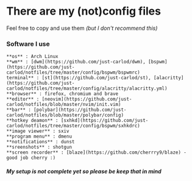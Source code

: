 # There are my (not)config files
Feel free to copy and use them _(but I don't recommend this)_

### Software I use
	**os** : Arch Linux
 	**wm** : [dwm](https://github.com/just-carlod/dwm), [bspwm](https://github.com/just-carlod/notfiles/tree/master/config/bspwm/bspwmrc)
 	terminal** : [st](https://github.com/just-carlod/st), [alacritty](https://github.com/just-carlod/notfiles/tree/master/config/alacritty/alacritty.yml)
 	**browser** : firefox, chromium and brave
 	**editor** : [neovim](https://github.com/just-carlod/notfiles/blob/master/nvim/init.vim)
 	**bar** : [polybar](https://github.com/just-carlod/notfiles/blob/master/polybar/config)
 	**hotkey deamon** : [sxhkd](https://github.com/just-carlod/notfiles/tree/master/config/bspwm/sxhkdrc)
 	**image viewer** : sxiv
	**program menu** : dmenu
	**notifications** : dunst
	**sreenshots** : shotgun
	**screen recorder** : [blaze](https://github.com/cherrry9/blaze) - good job cherry :)
##### My setup is **not complete** yet so please be keep that in mind
